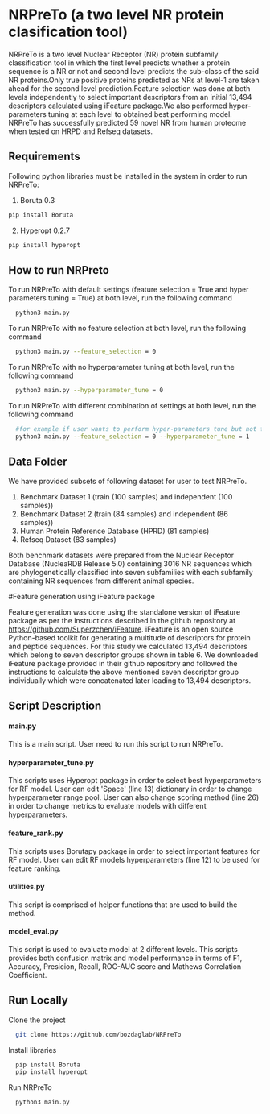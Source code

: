 
# NRPreTo (a two level NR protein clasification tool)

NRPreTo is a two level Nuclear Receptor (NR) protein subfamily classification tool in which the first level  predicts whether a protein sequence is a NR or not and second level predicts the sub-class of the said NR proteins.Only true positive proteins predicted as NRs at level-1 are taken ahead for the second level prediction.Feature selection was done at both levels independently to select important descriptors from an initial 13,494 descriptors calculated using iFeature package.We also performed hyper-parameters tuning at each level to obtained best performing model. NRPreTo has successfully predicted 59 novel NR from human proteome when tested on HRPD and Refseq datasets.

## Requirements

Following python libraries must be installed in the system in order to run NRPreTo:
1. Boruta 0.3
```bash
pip install Boruta
```
2. Hyperopt 0.2.7
```bash
pip install hyperopt
```
    
## How to run NRPreto

To run NRPreTo with default settings (feature selection = True and hyper parameters tuning = True) at both level, run the following command

```bash
  python3 main.py 
```
To run NRPreTo with no feature selection at both level, run the following command

```bash
  python3 main.py --feature_selection = 0
```

To run NRPreTo with no hyperparameter tuning at both level, run the following command

```bash
  python3 main.py --hyperparameter_tune = 0
```
To run NRPreTo with different combination of settings at both level, run the following command

```bash
  #for example if user wants to perform hyper-parameters tune but not feature selection, execute following line of code
  python3 main.py --feature_selection = 0 --hyperparameter_tune = 1
```
## Data Folder

We have provided subsets of following dataset for user to test NRPreTo.
1. Benchmark Dataset 1 (train (100 samples) and independent (100 samples))
2. Benchmark Dataset 2 (train (84 samples) and independent (86 samples))
3. Human Protein Reference Database (HPRD) (81 samples)
4. Refseq Dataset (83 samples)

Both benchmark datasets were prepared from the Nuclear Receptor Database (NucleaRDB Release 5.0) 
containing 3016 NR sequences which are phylogenetically classified into seven subfamilies with
each subfamily containing NR sequences from different animal species.

#Feature generation using iFeature package

Feature generation was done using the standalone version of iFeature package as per the instructions described in the github repository at https://github.com/Superzchen/iFeature. iFeature is an open source Python-based toolkit for generating a multitude of descriptors for protein and peptide sequences. 
For this study we calculated 13,494 descriptors which belong to seven descriptor groups shown in table 6. We downloaded iFeature package provided in their github repository and followed the instructions to calculate the above mentioned seven descriptor group individually which were concatenated later leading to 13,494 descriptors.              

## Script Description

#### main.py
This is a main script. User need to run this script to run NRPreTo. 

#### hyperparameter_tune.py
This scripts uses Hyperopt package in order to select best hyperparameters for RF model. User can edit 'Space' (line 13) dictionary in order to change hyperparameter range pool. User can also change scoring method (line 26) in order to change metrics to evaluate models with different hyperparameters.

#### feature_rank.py
This scripts uses Borutapy package in order to select important features for RF model. User can edit RF models hyperparameters (line 12) to be used for feature ranking.

#### utilities.py
This script is comprised of helper functions that are used to build the method.

#### model_eval.py
This script is used to evaluate model at 2 different levels. This scripts provides both confusion matrix and model performance in terms of F1, Accuracy, Presicion, Recall, ROC-AUC score and Mathews Correlation Coefficient.




## Run Locally

Clone the project

```bash
  git clone https://github.com/bozdaglab/NRPreTo
```

Install libraries

```bash
  pip install Boruta
  pip install hyperopt
```

Run NRPreTo

```bash
  python3 main.py 
```

